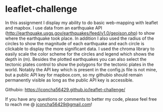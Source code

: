 # leaflet-challenge

In this assignment I display my ability to do basic web-mapping with leaflet and mapbox. I use data from an earthquake API (http://earthquake.usgs.gov/earthquakes/feed/v1.0/geojson.php) to show where the earthquake took place. In addition I also used the radius of the circles to show  the magnitude of each earthquake and each circle is clickable to display the more significant data. I used the chroma library to easily scale the color scheme for the circles and legend which shows the depth in (m). Besides the plotted earthquakes you can also select the tectonic plates control to show the polygons for the tectonic plates in the world. Notably the API key which is present in the config.js file is not mine, but a public API key for mapbox.com, so my githubio should remain permanently visible as long as the public API key is accessible. 

Githubio: https://jconcha56429.github.io/leaflet-challenge/

If you have any questions or comments to better my code, please feel free to reach me @ jconcha56429@gmail.com! 
